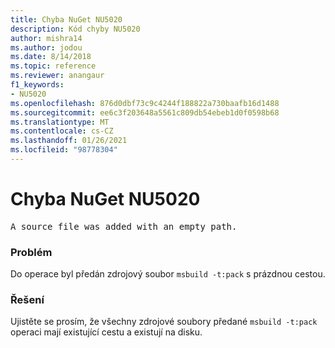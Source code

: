 ```yaml
---
title: Chyba NuGet NU5020
description: Kód chyby NU5020
author: mishra14
ms.author: jodou
ms.date: 8/14/2018
ms.topic: reference
ms.reviewer: anangaur
f1_keywords:
- NU5020
ms.openlocfilehash: 876d0dbf73c9c4244f188822a730baafb16d1488
ms.sourcegitcommit: ee6c3f203648a5561c809db54ebeb1d0f0598b68
ms.translationtype: MT
ms.contentlocale: cs-CZ
ms.lasthandoff: 01/26/2021
ms.locfileid: "98778304"
---
```

# <a name="nuget-error-nu5020"></a>Chyba NuGet NU5020
<pre>A source file was added with an empty path.</pre>

### <a name="issue"></a>Problém

Do operace byl předán zdrojový soubor `msbuild -t:pack` s prázdnou cestou.


### <a name="solution"></a>Řešení

Ujistěte se prosím, že všechny zdrojové soubory předané `msbuild -t:pack` operaci mají existující cestu a existují na disku.

